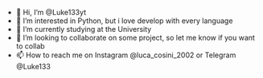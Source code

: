 - 👋 Hi, I’m @Luke133yt
- 👀 I’m interested in Python, but i love develop with every language
- 🌱 I’m currently studying at the University
- 💞️ I’m looking to collaborate on some project, so let me know if you want to collab
- 📫 How to reach me on Instagram @luca_cosini_2002 or Telegram @Luke133
